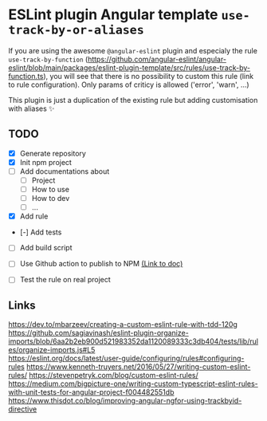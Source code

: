 # ESLint plugin Angular template `use-track-by-or-aliases`

If you are using the awesome `@angular-eslint` plugin and especialy the rule `use-track-by-function` (https://github.com/angular-eslint/angular-eslint/blob/main/packages/eslint-plugin-template/src/rules/use-track-by-function.ts),
you will see that there is no possibility to custom this rule (link to rule configuration). Only params of criticy is allowed ('error', 'warn', ...)

This plugin is just a duplication of the existing rule but adding customisation with aliases ✨

## TODO

- [x] Generate repository
- [x] Init npm project
- [ ] Add documentations about
  - [ ] Project
  - [ ] How to use
  - [ ] How to dev
  - [ ] ...
- [x] Add rule
- [-] Add tests
- [ ] Add build script
- [ ] Use Github action to publish to NPM <a href="https://docs.github.com/en/actions/publishing-packages/publishing-nodejs-packages">(Link to doc)</a>
- [ ] Test the rule on real project


## Links 

https://dev.to/mbarzeev/creating-a-custom-eslint-rule-with-tdd-120g
https://github.com/sagiavinash/eslint-plugin-organize-imports/blob/6aa2b2eb900d521983352da1120089333c3db404/tests/lib/rules/organize-imports.js#L5  
https://eslint.org/docs/latest/user-guide/configuring/rules#configuring-rules
https://www.kenneth-truyers.net/2016/05/27/writing-custom-eslint-rules/
https://stevenpetryk.com/blog/custom-eslint-rules/
https://medium.com/bigpicture-one/writing-custom-typescript-eslint-rules-with-unit-tests-for-angular-project-f004482551db
https://www.thisdot.co/blog/improving-angular-ngfor-using-trackbyid-directive
